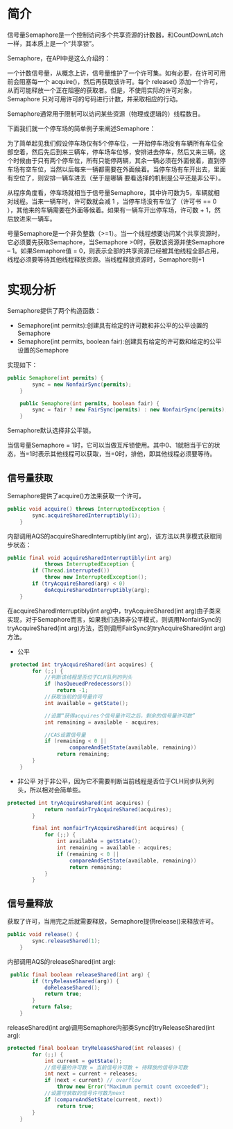# 简介
信号量Semaphore是一个控制访问多个共享资源的计数器，和CountDownLatch一样，其本质上是一个“共享锁”。

Semaphore，在API中是这么介绍的：

一个计数信号量，从概念上讲，信号量维护了一个许可集。如有必要，在许可可用前会阻塞每一个 acquire()，然后再获取该许可。每个 release() 添加一个许可，从而可能释放一个正在阻塞的获取者。但是，不使用实际的许可对象，Semaphore 只对可用许可的号码进行计数，并采取相应的行动。

Semaphore通常用于限制可以访问某些资源（物理或逻辑的）线程数目。

下面我们就一个停车场的简单例子来阐述Semaphore：

为了简单起见我们假设停车场仅有5个停车位，一开始停车场没有车辆所有车位全部空着，然后先后到来三辆车，停车场车位够，安排进去停车，然后又来三辆，这个时候由于只有两个停车位，所有只能停两辆，其余一辆必须在外面候着，直到停车场有空车位，当然以后每来一辆都需要在外面候着。当停车场有车开出去，里面有空位了，则安排一辆车进去（至于是哪辆 要看选择的机制是公平还是非公平）。

从程序角度看，停车场就相当于信号量Semaphore，其中许可数为5，车辆就相对线程。当来一辆车时，许可数就会减 1 ，当停车场没有车位了（许可书 == 0 ），其他来的车辆需要在外面等候着。如果有一辆车开出停车场，许可数 + 1，然后放进来一辆车。

号量Semaphore是一个非负整数（>=1）。当一个线程想要访问某个共享资源时，它必须要先获取Semaphore，当Semaphore >0时，获取该资源并使Semaphore – 1。如果Semaphore值 = 0，则表示全部的共享资源已经被其他线程全部占用，线程必须要等待其他线程释放资源。当线程释放资源时，Semaphore则+1

# 实现分析
Semaphore提供了两个构造函数：
- Semaphore(int permits):创建具有给定的许可数和非公平的公平设置的Semaphore
- Semaphore(int permits, boolean fair):创建具有给定的许可数和给定的公平设置的Semaphore

实现如下：
```java
public Semaphore(int permits) {
        sync = new NonfairSync(permits);
    }

    public Semaphore(int permits, boolean fair) {
        sync = fair ? new FairSync(permits) : new NonfairSync(permits);
    }
```
Semaphore默认选择非公平锁。

当信号量Semaphore = 1时，它可以当做互斥锁使用。其中0、1就相当于它的状态，当=1时表示其他线程可以获取，当=0时，排他，即其他线程必须要等待。

## 信号量获取
Semaphore提供了acquire()方法来获取一个许可。
```java
public void acquire() throws InterruptedException {
        sync.acquireSharedInterruptibly(1);
    }
```
内部调用AQS的acquireSharedInterruptibly(int arg)，该方法以共享模式获取同步状态：
```java
public final void acquireSharedInterruptibly(int arg)
            throws InterruptedException {
        if (Thread.interrupted())
            throw new InterruptedException();
        if (tryAcquireShared(arg) < 0)
            doAcquireSharedInterruptibly(arg);
    }
```
在acquireSharedInterruptibly(int arg)中，tryAcquireShared(int arg)由子类来实现，对于Semaphore而言，如果我们选择非公平模式，则调用NonfairSync的tryAcquireShared(int arg)方法，否则调用FairSync的tryAcquireShared(int arg)方法。

- 公平
```java
 protected int tryAcquireShared(int acquires) {
        for (;;) {
            //判断该线程是否位于CLH队列的列头
            if (hasQueuedPredecessors())
                return -1;
            //获取当前的信号量许可
            int available = getState();

            //设置“获得acquires个信号量许可之后，剩余的信号量许可数”
            int remaining = available - acquires;

            //CAS设置信号量
            if (remaining < 0 ||
                    compareAndSetState(available, remaining))
                return remaining;
        }
    }
```

- 非公平
对于非公平，因为它不需要判断当前线程是否位于CLH同步队列列头，所以相对会简单些。
```java
protected int tryAcquireShared(int acquires) {
            return nonfairTryAcquireShared(acquires);
        }

        final int nonfairTryAcquireShared(int acquires) {
            for (;;) {
                int available = getState();
                int remaining = available - acquires;
                if (remaining < 0 ||
                    compareAndSetState(available, remaining))
                    return remaining;
            }
        }
```
## 信号量释放
获取了许可，当用完之后就需要释放，Semaphore提供release()来释放许可。
```java
public void release() {
        sync.releaseShared(1);
    }
```
内部调用AQS的releaseShared(int arg):
```java
 public final boolean releaseShared(int arg) {
        if (tryReleaseShared(arg)) {
            doReleaseShared();
            return true;
        }
        return false;
    }
```
releaseShared(int arg)调用Semaphore内部类Sync的tryReleaseShared(int arg):
```java
protected final boolean tryReleaseShared(int releases) {
        for (;;) {
            int current = getState();
            //信号量的许可数 = 当前信号许可数 + 待释放的信号许可数
            int next = current + releases;
            if (next < current) // overflow
                throw new Error("Maximum permit count exceeded");
            //设置可获取的信号许可数为next
            if (compareAndSetState(current, next))
                return true;
        }
    }
```
